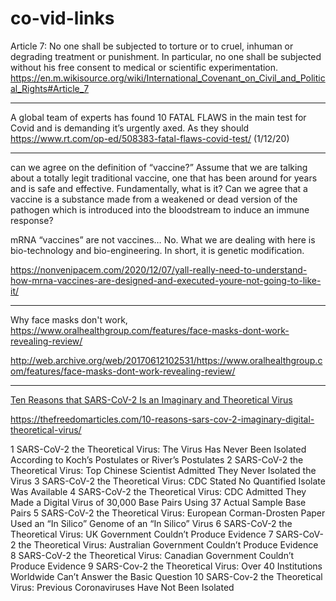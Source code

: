 # co-vid-links

Article 7: No one shall be subjected to torture or to cruel, inhuman or 
degrading treatment or punishment. In particular, no one shall be 
subjected without his free consent to medical or scientific 
experimentation. https://en.m.wikisource.org/wiki/International_Covenant_on_Civil_and_Political_Rights#Article_7

---

A global team of experts has found 10 FATAL FLAWS in the main test for Covid and is demanding it’s urgently axed. As they should
https://www.rt.com/op-ed/508383-fatal-flaws-covid-test/ (1/12/20)

---

can we agree on the definition of “vaccine?” Assume that we are 
talking about a totally legit traditional vaccine, one that has been 
around for years and is safe and effective. Fundamentally, what is it? 
Can we agree that a vaccine is a substance made from a weakened or dead 
version of the pathogen which is introduced into the bloodstream to 
induce an immune response? 

mRNA “vaccines” are not vaccines… No. What we are dealing with here is 
bio-technology and bio-engineering. In short, it is genetic modification. 

https://nonvenipacem.com/2020/12/07/yall-really-need-to-understand-how-mrna-vaccines-are-designed-and-executed-youre-not-going-to-like-it/

---

Why face masks don't work, 
https://www.oralhealthgroup.com/features/face-masks-dont-work-revealing-review/  

http://web.archive.org/web/20170612102531/https://www.oralhealthgroup.com/features/face-masks-dont-work-revealing-review/

---

[Ten Reasons that SARS-CoV-2 Is an Imaginary and Theoretical Virus](https://thefreedomarticles.com/10-reasons-sars-cov-2-imaginary-digital-theoretical-virus/)

https://thefreedomarticles.com/10-reasons-sars-cov-2-imaginary-digital-theoretical-virus/

1 SARS-CoV-2 the Theoretical Virus: The Virus Has Never Been Isolated According to Koch’s Postulates or River’s Postulates
2 SARS-CoV-2 the Theoretical Virus: Top Chinese Scientist Admitted They Never Isolated the Virus
3 SARS-CoV-2 the Theoretical Virus: CDC Stated No Quantified Isolate Was Available
4 SARS-CoV-2 the Theoretical Virus: CDC Admitted They Made a Digital Virus of 30,000 Base Pairs Using 37 Actual Sample Base Pairs
5 SARS-CoV-2 the Theoretical Virus: European Corman-Drosten Paper Used an “In Silico” Genome of an “In Silico” Virus
6 SARS-CoV-2 the Theoretical Virus: UK Government Couldn’t Produce Evidence
7 SARS-CoV-2 the Theoretical Virus: Australian Government Couldn’t Produce Evidence
8 SARS-CoV-2 the Theoretical Virus: Canadian Government Couldn’t Produce Evidence
9 SARS-Cov-2 the Theoretical Virus: Over 40 Institutions Worldwide Can’t Answer the Basic Question
10 SARS-Cov-2 the Theoretical Virus: Previous Coronaviruses Have Not Been Isolated 

